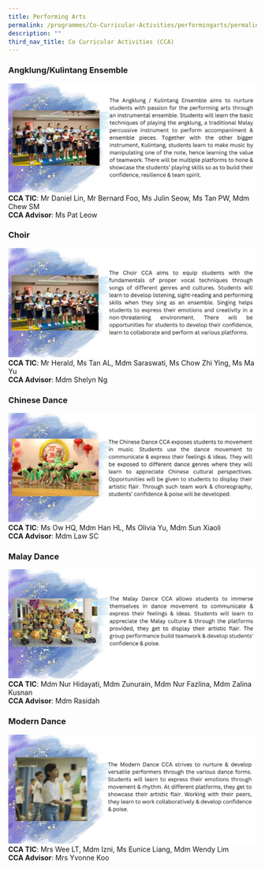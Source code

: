 ```yaml
---
title: Performing Arts
permalink: /programmes/Co-Curricular-Activities/performingarts/permalink/
description: ""
third_nav_title: Co Curricular Activities (CCA)
---
```

### **Angklung/Kulintang Ensemble**
![](/images/Programmes/2022/CCA/CCA-7.jpg)
**CCA TIC**: Mr Daniel Lin, Mr Bernard Foo, Ms Julin Seow, Ms Tan PW, Mdm Chew SM<br>**CCA Advisor**: Ms Pat Leow
### **Choir**
![](/images/Programmes/2022/CCA/CCA-8.jpg)
**CCA TIC**: Mr Herald, Ms Tan AL, Mdm Saraswati, Ms Chow Zhi Ying, Ms Ma Yu<br>**CCA Advisor**: Mdm Shelyn Ng
### **Chinese Dance**
![](/images/Programmes/2022/CCA/CCA-9.jpg)
**CCA TIC**: Ms Ow HQ, Mdm Han HL, Ms Olivia Yu, Mdm Sun Xiaoli<br>**CCA Advisor**: Mdm Law SC
### **Malay Dance**
![](/images/Programmes/2022/CCA/CCA-10.jpg)
**CCA TIC**: Mdm Nur Hidayati, Mdm Zunurain, Mdm Nur Fazlina, Mdm Zalina Kusnan<br>**CCA Advisor**: Mdm Rasidah
### **Modern Dance**
![](/images/Programmes/2022/CCA/CCA-11.jpg)
**CCA TIC**: Mrs Wee LT, Mdm Izni, Ms Eunice Liang, Mdm Wendy Lim<br>**CCA Advisor**: Mrs Yvonne Koo